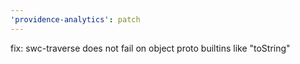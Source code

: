 ```yaml
---
'providence-analytics': patch
---
```


fix: swc-traverse does not fail on object proto builtins like "toString"
